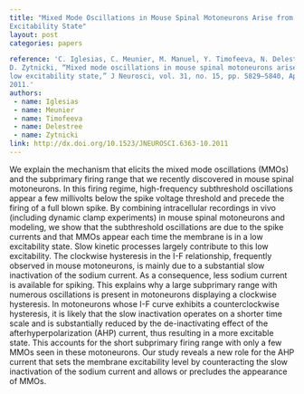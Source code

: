```yaml
---
title: "Mixed Mode Oscillations in Mouse Spinal Motoneurons Arise from a Low
Excitability State"
layout: post
categories: papers

reference: 'C. Iglesias, C. Meunier, M. Manuel, Y. Timofeeva, N. Delestrée, and
D. Zytnicki, “Mixed mode oscillations in mouse spinal motoneurons arise from a
low excitability state,” J Neurosci, vol. 31, no. 15, pp. 5829–5840, Apr.
2011.'
authors: 
 - name: Iglesias
 - name: Meunier
 - name: Timofeeva
 - name: Delestree
 - name: Zytnicki
link: http://dx.doi.org/10.1523/JNEUROSCI.6363-10.2011
---
```


We explain the mechanism that elicits the mixed mode oscillations (MMOs) and
the subprimary firing range that we recently discovered in mouse spinal
motoneurons. In this firing regime, high-frequency subthreshold oscillations
appear a few millivolts below the spike voltage threshold and precede the
firing of a full blown spike. By combining intracellular recordings in vivo
(including dynamic clamp experiments) in mouse spinal motoneurons and modeling,
we show that the subthreshold oscillations are due to the spike currents and
that MMOs appear each time the membrane is in a low excitability state. Slow
kinetic processes largely contribute to this low excitability. The clockwise
hysteresis in the I-F relationship, frequently observed in mouse motoneurons,
is mainly due to a substantial slow inactivation of the sodium current. As a
consequence, less sodium current is available for spiking. This explains why a
large subprimary range with numerous oscillations is present in motoneurons
displaying a clockwise hysteresis. In motoneurons whose I-F curve exhibits a
counterclockwise hysteresis, it is likely that the slow inactivation operates
on a shorter time scale and is substantially reduced by the de-inactivating
effect of the afterhyperpolarization (AHP) current, thus resulting in a more
excitable state. This accounts for the short subprimary firing range with only
a few MMOs seen in these motoneurons. Our study reveals a new role for the AHP
current that sets the membrane excitability level by counteracting the slow
inactivation of the sodium current and allows or precludes the appearance of
MMOs.
